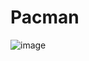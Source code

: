 # Pacman

![image](https://user-images.githubusercontent.com/56382779/131358388-3755d834-e24f-4828-9015-c17d62502f27.png)

 
